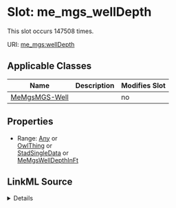 

# Slot: me_mgs_wellDepth




This slot occurs 147508 times.


URI: [me_mgs:wellDepth](http://sawgraph.spatialai.org/v1/me-mgs#wellDepth)



<!-- no inheritance hierarchy -->





## Applicable Classes

| Name | Description | Modifies Slot |
| --- | --- | --- |
| [MeMgsMGS-Well](../classes/MeMgsMGS-Well.md) |  |  no  |







## Properties

* Range: [Any](../classes/Any.md)&nbsp;or&nbsp;<br />[OwlThing](../classes/OwlThing.md)&nbsp;or&nbsp;<br />[StadSingleData](../classes/StadSingleData.md)&nbsp;or&nbsp;<br />[MeMgsWellDepthInFt](../classes/MeMgsWellDepthInFt.md)







## LinkML Source

<details>

```yaml
name: me_mgs_wellDepth
from_schema: okns:hydrology-kg
exact_mappings:
- http://sawgraph.spatialai.org/v1/me-mgs#wellDepth
rank: 1000
slot_uri: me_mgs:wellDepth
alias: me_mgs_wellDepth
domain_of:
- me_mgs_MGS-Well
union_of:
- owl_Thing
- me_mgs_MGS-Well
- geo_Feature
- geo_SpatialObject
range: Any
any_of:
- range: owl_Thing
- range: stad_SingleData
- range: me_mgs_WellDepthInFt

```
</details>